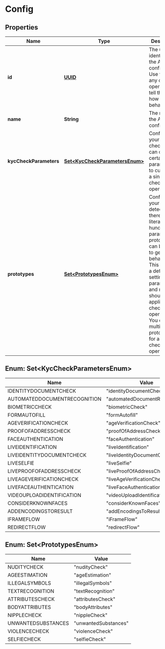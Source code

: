 

# Config

## Properties

Name | Type | Description | Notes
------------ | ------------- | ------------- | -------------
**id** | [**UUID**](UUID.md) | The unique identifier for the AI configuration. Use this for any check operation to tell the AI how to behave. |  [optional]
**name** | **String** | The name of the AI configuration. |  [optional]
**kycCheckParameters** | [**Set&lt;KycCheckParametersEnum&gt;**](#Set&lt;KycCheckParametersEnum&gt;) | Configures your kyc checks. You can combine certain parameters to customize a single check operation. |  [optional]
**prototypes** | [**Set&lt;PrototypesEnum&gt;**](#Set&lt;PrototypesEnum&gt;) | Configures your detection. As there are literally hundreds of parameters, prototypes can be used to get useful behaviour. This includes a default setting for parameters and rules that should be applied to the check operations. You can use multiple prototypes for a single check operation. |  [optional]


## Enum: Set&lt;KycCheckParametersEnum&gt;

Name | Value
---- | -----
IDENTITYDOCUMENTCHECK | &quot;identityDocumentCheck&quot;
AUTOMATEDDOCUMENTRECOGNITION | &quot;automatedDocumentRecognition&quot;
BIOMETRICCHECK | &quot;biometricCheck&quot;
FORMAUTOFILL | &quot;formAutofill&quot;
AGEVERIFICATIONCHECK | &quot;ageVerificationCheck&quot;
PROOFOFADDRESSCHECK | &quot;proofOfAddressCheck&quot;
FACEAUTHENTICATION | &quot;faceAuthentication&quot;
LIVEIDENTIFICATION | &quot;liveIdentification&quot;
LIVEIDENTITYDOCUMENTCHECK | &quot;liveIdentityDocumentCheck&quot;
LIVESELFIE | &quot;liveSelfie&quot;
LIVEPROOFOFADDRESSCHECK | &quot;liveProofOfAddressCheck&quot;
LIVEAGEVERIFICATIONCHECK | &quot;liveAgeVerificationCheck&quot;
LIVEFACEAUTHENTICATION | &quot;liveFaceAuthentication&quot;
VIDEOUPLOADIDENTIFICATION | &quot;videoUploadIdentification&quot;
CONSIDERKNOWNFACES | &quot;considerKnownFaces&quot;
ADDENCODINGSTORESULT | &quot;addEncodingsToResult&quot;
IFRAMEFLOW | &quot;iFrameFlow&quot;
REDIRECTFLOW | &quot;redirectFlow&quot;


## Enum: Set&lt;PrototypesEnum&gt;

Name | Value
---- | -----
NUDITYCHECK | &quot;nudityCheck&quot;
AGEESTIMATION | &quot;ageEstimation&quot;
ILLEGALSYMBOLS | &quot;illegalSymbols&quot;
TEXTRECOGNITION | &quot;textRecognition&quot;
ATTRIBUTESCHECK | &quot;attributesCheck&quot;
BODYATTRIBUTES | &quot;bodyAttributes&quot;
NIPPLECHECK | &quot;nippleCheck&quot;
UNWANTEDSUBSTANCES | &quot;unwantedSubstances&quot;
VIOLENCECHECK | &quot;violenceCheck&quot;
SELFIECHECK | &quot;selfieCheck&quot;




